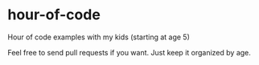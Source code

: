 # hour-of-code

Hour of code examples with my kids (starting at age 5)


Feel free to send pull requests if you want. Just keep it organized by age.
